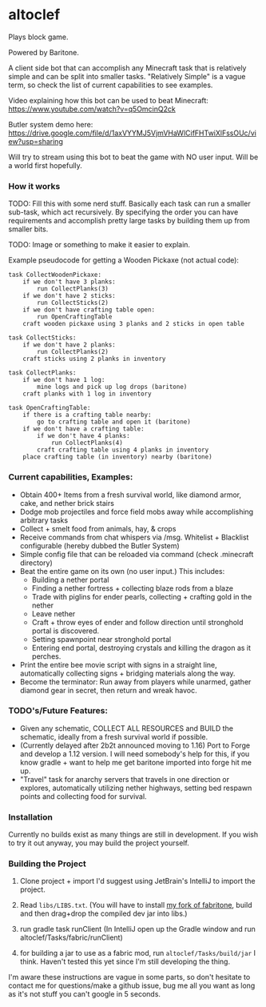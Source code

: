 # altoclef
Plays block game.

Powered by Baritone.

A client side bot that can accomplish any Minecraft task that is relatively simple and can be split into smaller tasks. "Relatively Simple" is a vague term, so check the list of current capabilities to see examples.

Video explaining how this bot can be used to beat Minecraft: https://www.youtube.com/watch?v=q5OmcinQ2ck

Butler system demo here: https://drive.google.com/file/d/1axVYYMJ5VjmVHaWlCifFHTwiXlFssOUc/view?usp=sharing

Will try to stream using this bot to beat the game with NO user input. Will be a world first hopefully.

### How it works

TODO: Fill this with some nerd stuff. Basically each task can run a smaller sub-task, which act recursively. By specifying the order you can have requirements and accomplish pretty large tasks by building them up from smaller bits.

TODO: Image or something to make it easier to explain.

Example pseudocode for getting a Wooden Pickaxe (not actual code):
```
task CollectWoodenPickaxe:
    if we don't have 3 planks:
        run CollectPlanks(3)
    if we don't have 2 sticks:
        run CollectSticks(2)
    if we don't have crafting table open:
        run OpenCraftingTable
    craft wooden pickaxe using 3 planks and 2 sticks in open table

task CollectSticks:
    if we don't have 2 planks:
        run CollectPlanks(2)
    craft sticks using 2 planks in inventory

task CollectPlanks:
    if we don't have 1 log:
        mine logs and pick up log drops (baritone)
    craft planks with 1 log in inventory

task OpenCraftingTable:
    if there is a crafting table nearby:
        go to crafting table and open it (baritone)
    if we don't have a crafting table:
        if we don't have 4 planks:
            run CollectPlanks(4)
        craft crafting table using 4 planks in inventory
    place crafting table (in inventory) nearby (baritone)

```

### Current capabilities, Examples:
- Obtain 400+ Items from a fresh survival world, like diamond armor, cake, and nether brick stairs
- Dodge mob projectiles and force field mobs away while accomplishing arbitrary tasks
- Collect + smelt food from animals, hay, & crops
- Receive commands from chat whispers via /msg. Whitelist + Blacklist configurable (hereby dubbed the Butler System)
- Simple config file that can be reloaded via command (check .minecraft directory)
- Beat the entire game on its own (no user input.) This includes:
    - Building a nether portal
    - Finding a nether fortress + collecting blaze rods from a blaze
    - Trade with piglins for ender pearls, collecting + crafting gold in the nether
    - Leave nether
    - Craft + throw eyes of ender and follow direction until stronghold portal is discovered.
    - Setting spawnpoint near stronghold portal
    - Entering end portal, destroying crystals and killing the dragon as it perches.
- Print the entire bee movie script with signs in a straight line, automatically collecting signs + bridging materials along the way.
- Become the terminator: Run away from players while unarmed, gather diamond gear in secret, then return and wreak havoc.

### TODO's/Future Features:
- Given any schematic, COLLECT ALL RESOURCES and BUILD the schematic, ideally from a fresh survival world if possible.
- (Currently delayed after 2b2t announced moving to 1.16) Port to Forge and develop a 1.12 version. I will need somebody's help for this, if you know gradle + want to help me get baritone imported into forge hit me up.
- "Travel" task for anarchy servers that travels in one direction or explores, automatically utilizing nether highways, setting bed respawn points and collecting food for survival.


### Installation

Currently no builds exist as many things are still in development. If you wish to try it out anyway, you may build the project yourself.

### Building the Project

1) Clone project + import I'd suggest using JetBrain's IntelliJ to import the project.

2) Read `libs/LIBS.txt`. (You will have to install [my fork of fabritone](https://gitlab.com/adrisj7/fabritone), build and then drag+drop the compiled dev jar into libs.)

3) run gradle task runClient (In IntelliJ open up the Gradle window and run altoclef/Tasks/fabric/runClient)

4) for building a jar to use as a fabric mod, run `altoclef/Tasks/build/jar` I think. Haven't tested this yet since I'm still developing the thing.

I'm aware these instructions are vague in some parts, so don't hesitate to contact me for questions/make a github issue, bug me all you want as long as it's not stuff you can't google in 5 seconds.
